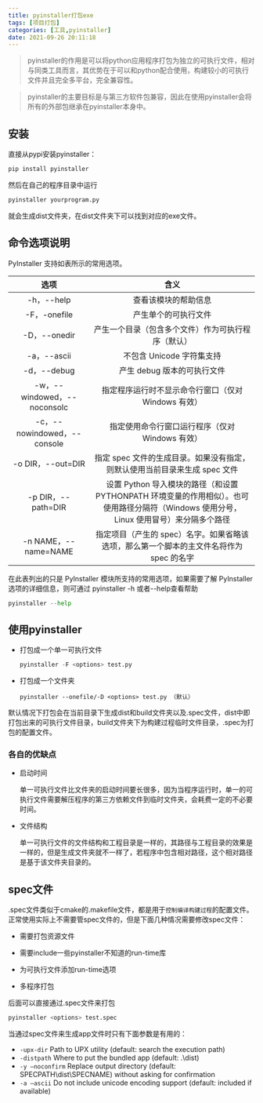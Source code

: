 ```yaml
---
title: pyinstaller打包exe
tags: [项目打包]
categories: [工具,pyinstaller]
date: 2021-09-26 20:11:18
---
```


> pyinstaller的作用是可以将python应用程序打包为独立的可执行文件，相对与同类工具而言，其优势在于可以和python配合使用，构建较小的可执行文件并且完全多平台，完全兼容性。

> pyinstaller的主要目标是与第三方软件包兼容，因此在使用pyinstaller会将所有的外部包继承在pyinstaller本身中。

## 安装
直接从pypi安装pyinstaller：

``` python
pip install pyinstaller
```

然后在自己的程序目录中运行

``` python
pyinstaller yourprogram.py
```
就会生成dist文件夹，在dist文件夹下可以找到对应的exe文件。

## 命令选项说明
PyInstaller 支持如表所示的常用选项。

| 选项 | 含义 |
|:----:|:----:|
| -h，--help                  | 查看该模块的帮助信息                                         |
| -F，-onefile                | 产生单个的可执行文件                                         |
| -D，--onedir                | 产生一个目录（包含多个文件）作为可执行程序（默认）               |
| -a，--ascii                 | 不包含 Unicode 字符集支持                                    |
| -d，--debug                 | 产生 debug 版本的可执行文件                                  |
| -w，--windowed，--noconsolc | 指定程序运行时不显示命令行窗口（仅对 Windows 有效）          |
| -c，--nowindowed，--console | 指定使用命令行窗口运行程序（仅对 Windows 有效）              |
| -o DIR，--out=DIR           | 指定 spec 文件的生成目录。如果没有指定，则默认使用当前目录来生成 spec 文件 |
| -p DIR，--path=DIR          | 设置 Python 导入模块的路径（和设置 PYTHONPATH 环境变量的作用相似）。也可使用路径分隔符（Windows 使用分号，Linux 使用冒号）来分隔多个路径 |
| -n NAME，--name=NAME        | 指定项目（产生的 spec）名字。如果省略该选项，那么第一个脚本的主文件名将作为 spec 的名字 |

在此表列出的只是 PyInstaller 模块所支持的常用选项，如果需要了解 PyInstaller 选项的详细信息，则可通过 pyinstaller -h 或者--help查看帮助

``` python
pyinstaller --help
```

## 使用pyinstaller

- 打包成一个单一可执行文件

  ```python
  pyinstaller -F <options> test.py
  ```

- 打包成一个文件夹

  ```
  pyinstaller --onefile/-D <options> test.py （默认）
  ```

默认情况下打包会在当前目录下生成dist和build文件夹以及.spec文件，dist中即打包出来的可执行文件目录，build文件夹下为构建过程临时文件目录，.spec为打包的配置文件。

### 各自的优缺点

- 启动时间

  单一可执行文件比文件夹的启动时间要长很多，因为当程序运行时，单一的可执行文件需要解压程序的第三方依赖文件到临时文件夹，会耗费一定的不必要时间。

- 文件结构

  单一可执行文件的文件结构和工程目录是一样的，其路径与工程目录的效果是一样的，但是生成文件夹就不一样了，若程序中包含相对路径，这个相对路径是基于该文件夹目录的。

## spec文件

.spec文件类似于cmake的.makefile文件，都是用于`控制编译构建过程`的配置文件。正常使用实际上不需要管spec文件的，但是下面几种情况需要修改spec文件：

- 需要打包资源文件

- 需要include一些pyinstaller不知道的run-time库

- 为可执行文件添加run-time选项

- 多程序打包

后面可以直接通过.spec文件来打包

```python
pyinstaller <options> test.spec
```

当通过spec文件来生成app文件时只有下面参数是有用的：

-  `-upx-dir`  Path to UPX utility (default: search the execution path)
-  `-distpath`   Where to put the bundled app (default: .\dist)
-  `-y –noconfirm`  Replace output directory (default: SPECPATH\dist\SPECNAME) without asking for confirmation
-   `-a –ascii` Do not include unicode encoding support (default: included if available)

